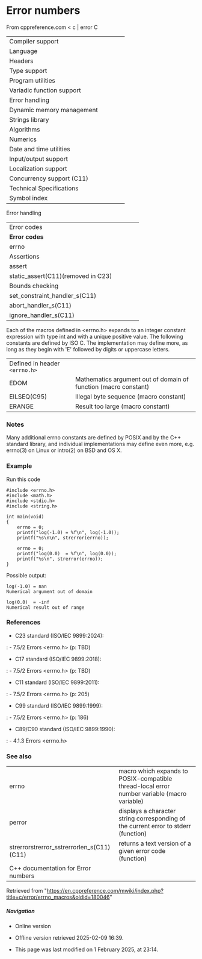 # Error numbers

From cppreference.com
< c‎ | error
 C

|  |  |  |  |  |
| --- | --- | --- | --- | --- |
| Compiler support | | | | |
| Language | | | | |
| Headers | | | | |
| Type support | | | | |
| Program utilities | | | | |
| Variadic function support | | | | |
| Error handling | | | | |
| Dynamic memory management | | | | |
| Strings library | | | | |
| Algorithms | | | | |
| Numerics | | | | |
| Date and time utilities | | | | |
| Input/output support | | | | |
| Localization support | | | | |
| Concurrency support (C11) | | | | |
| Technical Specifications | | | | |
| Symbol index | | | | |

 Error handling

|  |  |  |  |  |
| --- | --- | --- | --- | --- |
| Error codes | | | | |
| ****Error codes**** | | | | |
| errno | | | | |
| Assertions | | | | |
| assert | | | | |
| static_assert(C11)(removed in C23) | | | | |
| Bounds checking | | | | |
| set_constraint_handler_s(C11) | | | | |
| abort_handler_s(C11) | | | | |
| ignore_handler_s(C11) | | | | |

Each of the macros defined in <errno.h> expands to an integer constant expression with type int and with a unique positive value. The following constants are defined by ISO C. The implementation may define more, as long as they begin with 'E' followed by digits or uppercase letters.

|  |  |
| --- | --- |
| Defined in header `<errno.h>` | |
| EDOM | Mathematics argument out of domain of function   (macro constant) |
| EILSEQ(C95) | Illegal byte sequence   (macro constant) |
| ERANGE | Result too large   (macro constant) |

### Notes

Many additional errno constants are defined by POSIX and by the C++ standard library, and individual implementations may define even more, e.g. errno(3) on Linux or intro(2) on BSD and OS X.

### Example

Run this code

```
#include <errno.h>
#include <math.h>
#include <stdio.h>
#include <string.h>
 
int main(void)
{
    errno = 0;
    printf("log(-1.0) = %f\n", log(-1.0));
    printf("%s\n\n", strerror(errno));
 
    errno = 0;
    printf("log(0.0)  = %f\n", log(0.0));
    printf("%s\n", strerror(errno));
}

```

Possible output:

```
log(-1.0) = nan
Numerical argument out of domain
 
log(0.0)  = -inf
Numerical result out of range

```

### References

- C23 standard (ISO/IEC 9899:2024):

:   - 7.5/2 Errors <errno.h> (p: TBD)

- C17 standard (ISO/IEC 9899:2018):

:   - 7.5/2 Errors <errno.h> (p: TBD)

- C11 standard (ISO/IEC 9899:2011):

:   - 7.5/2 Errors <errno.h> (p: 205)

- C99 standard (ISO/IEC 9899:1999):

:   - 7.5/2 Errors <errno.h> (p: 186)

- C89/C90 standard (ISO/IEC 9899:1990):

:   - 4.1.3 Errors <errno.h>

### See also

|  |  |
| --- | --- |
| errno | macro which expands to POSIX-compatible thread-local error number variable (macro variable) |
| perror | displays a character string corresponding of the current error to stderr   (function) |
| strerrorstrerror_sstrerrorlen_s(C11)(C11) | returns a text version of a given error code   (function) |
| C++ documentation for Error numbers | |

Retrieved from "<https://en.cppreference.com/mwiki/index.php?title=c/error/errno_macros&oldid=180046>"

##### Navigation

- Online version
- Offline version retrieved 2025-02-09 16:39.

- This page was last modified on 1 February 2025, at 23:14.